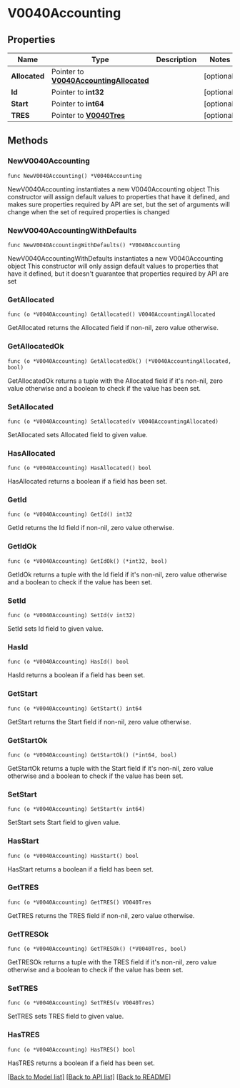 # V0040Accounting

## Properties

Name | Type | Description | Notes
------------ | ------------- | ------------- | -------------
**Allocated** | Pointer to [**V0040AccountingAllocated**](V0040AccountingAllocated.md) |  | [optional] 
**Id** | Pointer to **int32** |  | [optional] 
**Start** | Pointer to **int64** |  | [optional] 
**TRES** | Pointer to [**V0040Tres**](V0040Tres.md) |  | [optional] 

## Methods

### NewV0040Accounting

`func NewV0040Accounting() *V0040Accounting`

NewV0040Accounting instantiates a new V0040Accounting object
This constructor will assign default values to properties that have it defined,
and makes sure properties required by API are set, but the set of arguments
will change when the set of required properties is changed

### NewV0040AccountingWithDefaults

`func NewV0040AccountingWithDefaults() *V0040Accounting`

NewV0040AccountingWithDefaults instantiates a new V0040Accounting object
This constructor will only assign default values to properties that have it defined,
but it doesn't guarantee that properties required by API are set

### GetAllocated

`func (o *V0040Accounting) GetAllocated() V0040AccountingAllocated`

GetAllocated returns the Allocated field if non-nil, zero value otherwise.

### GetAllocatedOk

`func (o *V0040Accounting) GetAllocatedOk() (*V0040AccountingAllocated, bool)`

GetAllocatedOk returns a tuple with the Allocated field if it's non-nil, zero value otherwise
and a boolean to check if the value has been set.

### SetAllocated

`func (o *V0040Accounting) SetAllocated(v V0040AccountingAllocated)`

SetAllocated sets Allocated field to given value.

### HasAllocated

`func (o *V0040Accounting) HasAllocated() bool`

HasAllocated returns a boolean if a field has been set.

### GetId

`func (o *V0040Accounting) GetId() int32`

GetId returns the Id field if non-nil, zero value otherwise.

### GetIdOk

`func (o *V0040Accounting) GetIdOk() (*int32, bool)`

GetIdOk returns a tuple with the Id field if it's non-nil, zero value otherwise
and a boolean to check if the value has been set.

### SetId

`func (o *V0040Accounting) SetId(v int32)`

SetId sets Id field to given value.

### HasId

`func (o *V0040Accounting) HasId() bool`

HasId returns a boolean if a field has been set.

### GetStart

`func (o *V0040Accounting) GetStart() int64`

GetStart returns the Start field if non-nil, zero value otherwise.

### GetStartOk

`func (o *V0040Accounting) GetStartOk() (*int64, bool)`

GetStartOk returns a tuple with the Start field if it's non-nil, zero value otherwise
and a boolean to check if the value has been set.

### SetStart

`func (o *V0040Accounting) SetStart(v int64)`

SetStart sets Start field to given value.

### HasStart

`func (o *V0040Accounting) HasStart() bool`

HasStart returns a boolean if a field has been set.

### GetTRES

`func (o *V0040Accounting) GetTRES() V0040Tres`

GetTRES returns the TRES field if non-nil, zero value otherwise.

### GetTRESOk

`func (o *V0040Accounting) GetTRESOk() (*V0040Tres, bool)`

GetTRESOk returns a tuple with the TRES field if it's non-nil, zero value otherwise
and a boolean to check if the value has been set.

### SetTRES

`func (o *V0040Accounting) SetTRES(v V0040Tres)`

SetTRES sets TRES field to given value.

### HasTRES

`func (o *V0040Accounting) HasTRES() bool`

HasTRES returns a boolean if a field has been set.


[[Back to Model list]](../README.md#documentation-for-models) [[Back to API list]](../README.md#documentation-for-api-endpoints) [[Back to README]](../README.md)


